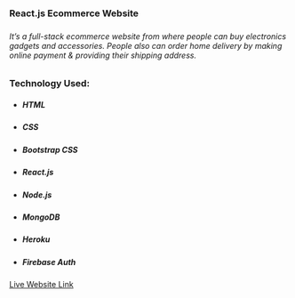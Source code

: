 <h3>React.js Ecommerce Website<h3>
        <h6>It’s a full-stack ecommerce website from where people can buy electronics gadgets and accessories. People also can order  home delivery by making online payment & providing their shipping address.</h6>
        <h3>Technology Used:</h3>
        <ul>
            <li>
                <h5>HTML</h5>
            </li>
            <li>
                <h5>CSS</h5>
            </li>
            <li>
                <h5>Bootstrap CSS</h5>
            </li>
            <li>
                <h5>React.js</h5>
            </li>
            <li>
                <h5>Node.js</h5>
            </li>
            <li>
                <h5>MongoDB</h5>
            </li>
            <li>
                <h5>Heroku</h5>
            </li>
            <li>
                <h5>Firebase Auth</h5>
            </li>
        </ul>
        <a  target="_blank" href="https://masrursakib-first-project.web.app/">Live Website Link</a>
